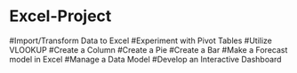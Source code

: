 # Excel-Project

#Import/Transform Data to Excel
#Experiment with Pivot Tables
#Utilize VLOOKUP
#Create a Column
#Create a Pie
#Create a Bar
#Make a Forecast model in Excel
#Manage a Data Model
#Develop an Interactive Dashboard
